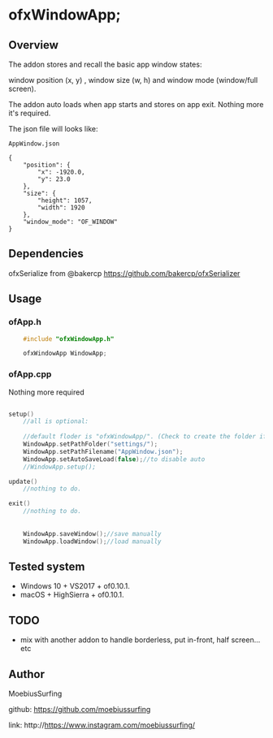 # ofxWindowApp;

## Overview

The addon stores and recall the basic app window states:

window position (x, y) , window size (w, h) and window mode (window/full screen).

The addon auto loads when app starts and stores on app exit. Nothing more it's required.

The json file will looks like:
```
AppWindow.json

{
    "position": {
        "x": -1920.0,
        "y": 23.0
    },
    "size": {
        "height": 1057,
        "width": 1920
    },
    "window_mode": "OF_WINDOW"
}
```


## Dependencies

ofxSerialize from @bakercp 
https://github.com/bakercp/ofxSerializer


## Usage

### ofApp.h
```cpp
    #include "ofxWindowApp.h"

    ofxWindowApp WindowApp;
```

### ofApp.cpp
Nothing more required

```cpp 

setup()
    //all is optional:
        
    //default floder is "ofxWindowApp/". (Check to create the folder if required)
    WindowApp.setPathFolder("settings/");
    WindowApp.setPathFilename("AppWindow.json");
    WindowApp.setAutoSaveLoad(false);//to disable auto
    //WindowApp.setup();

update()
    //nothing to do.

exit()
    //nothing to do.
       
       
    WindowApp.saveWindow();//save manually
    WindowApp.loadWindow();//load manually
```


## Tested system

- Windows 10 + VS2017 + of0.10.1.
- macOS + HighSierra + of0.10.1.

## TODO

+ mix with another addon to handle borderless, put in-front, half screen... etc


## Author

MoebiusSurfing

github: https://github.com/moebiussurfing

link: http://https://www.instagram.com/moebiussurfing/
